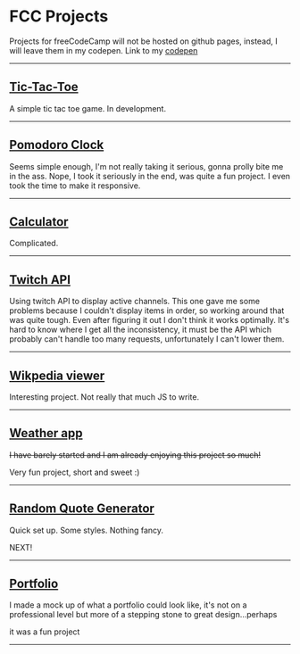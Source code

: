 # FCC Projects

Projects for freeCodeCamp will not be hosted on github pages, instead, I will leave them in my codepen.
Link to my [codepen](https://codepen.io/Romchy/)

---

## [Tic-Tac-Toe]()

A simple tic tac toe game.
In development.

---

## [Pomodoro Clock](https://codepen.io/Romchy/full/eVexxp/)

Seems simple enough, I'm not really taking it serious, gonna prolly bite me in the ass.
Nope, I took it seriously in the end, was quite a fun project.
I even took the time to make it responsive.

---

## [Calculator](https://codepen.io/Romchy/full/jZGXOG/)

Complicated.

---

## [Twitch API](https://codepen.io/Romchy/full/vdZwJQ/)

Using twitch API to display active channels.
This one gave me some problems because I couldn't display items in order, so working around that was quite tough.
Even after figuring it out I don't think it works optimally.
It's hard to know where I get all the inconsistency, it must be the API which probably can't handle too many requests, unfortunately I can't lower them.

---

## [Wikpedia viewer](https://codepen.io/Romchy/full/eVROGE)

Interesting project. Not really that much JS to write.

---

## [Weather app](https://codepen.io/Romchy/full/RQVdvV)

~~I have barely started and I am already enjoying this project so much!~~

Very fun project, short and sweet :)

---


## [Random Quote Generator](https://codepen.io/Romchy/full/NyjpEK)

Quick set up. Some styles. Nothing fancy.

NEXT!

---

## [Portfolio](https://codepen.io/Romchy/full/aqpxzW)

I made a mock up of what a portfolio could look like, it's not on a professional level but more of a stepping stone to great design...perhaps

it was a fun project

---